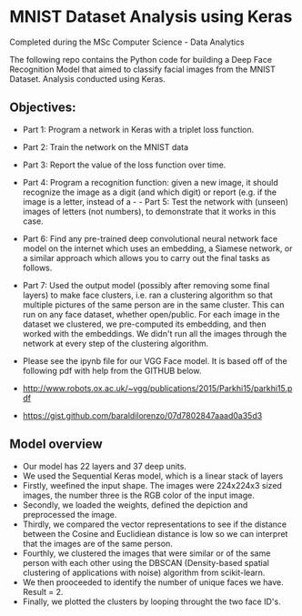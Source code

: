 # MNIST Dataset Analysis using Keras

Completed during the MSc Computer Science - Data Analytics

The following repo contains the Python code for building a Deep Face Recognition Model that aimed to classify facial images from the MNIST Dataset. Analysis conducted using Keras.

## Objectives:

- Part 1: Program a network in Keras with a triplet loss function.
- Part 2: Train the network on the MNIST data
- Part 3: Report the value of the loss function over time.
- Part 4: Program a recognition function: given a new image, it should recognize the image as a digit (and which digit) or report (e.g. if the image is a letter, instead of a - - Part 5: Test the network with (unseen) images of letters (not numbers), to demonstrate that it works in this case.
- Part 6: Find any pre-trained deep convolutional neural network face model on the internet which uses an embedding, a Siamese network, or a similar approach which allows you to carry out the final tasks as follows.
- Part 7: Used the output model (possibly after removing some final layers) to make face clusters, i.e. ran a clustering algorithm so that multiple pictures of the same person are in the same cluster. This can run on any face dataset, whether open/public. For each image in the dataset we clustered, we pre-computed its embedding, and then worked with the embeddings. We didn't run all the images through the network at every step of the clustering algorithm.

 - Please see the ipynb file for our VGG Face model. It is based off of the following pdf with help from the GITHUB below.
- http://www.robots.ox.ac.uk/~vgg/publications/2015/Parkhi15/parkhi15.pdf
- https://gist.github.com/baraldilorenzo/07d7802847aaad0a35d3

## Model overview
- Our model has 22 layers and 37 deep units.
- We used the Sequential Keras model, which is a linear stack of layers
- Firstly, weefined the input shape. The images were 224x224x3 sized images, the number three is the RGB color of the input image.
- Secondly, we loaded the weights, defined the depiction and preprocessed the image.
- Thirdly, we compared the vector representations to see if the distance between the Cosine and Euclidiean distance is low so we can interpret that the images are of the same person.
- Fourthly, we clustered the images that were similar or of the same person with each other using the DBSCAN (Density-based spatial clustering of applications with noise) algorithm from scikit-learn.
- We then prooceeded to identify the number of unique faces we have. Result = 2.
- Finally, we plotted the clusters by looping throught the two face ID's.
